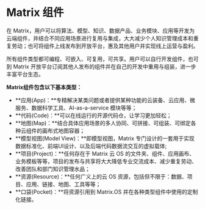 # Matrix 组件

在 Matrix，用户可以将算法、模型、知识、数据产品、业务模块、应用等开发为云端组件，并结合不同应用场景进行复用与集成，大大减少个人知识管理成本和重复劳动；也可将组件上线发布到开放平台，惠及其他用户并实现线上运营与盈利。

所有组件类型都可编程、可嵌入、可复用，可共享。用户可以自行开发组件，也可到 Matrix 开放平台订阅其他人发布的组件并在自己的开发中重用与组装，进一步丰富平台生态。

**Matrix组件包含以下基本类型：**

* **应用(App)：**专精解决某类问题或者提供某种功能的云装备、云应用、微服务、数据科学工具、AI-as-a-service 模块等等；
* **代码(Code)：**可以在线运行的开源代码仓，让学习更加轻松；
* **地图(Map)：**结合具体应用场景的多人协同、可拼接、可组装、可绑定各种云组件的画布式地图容器；
* **模型视图(Model View)：**即模型视图，Matrix 专门设计的一套用于实现数据标准化、前端UI设计、以及后端代码数据流交互的虚拟载体;
* **项目(Project)：**任何存在于 Matrix 云 OS 的文件夹、组件、应用画布、业务模板等等，项目的发布与共享将大大降低专业交流成本、减少重复劳动、改善团队和部门知识管理水品；
* **资源(Resource)：**任何广义上的云 OS 资源，包括但不限于：数据、项目、应用、链接、地图、工具等等；
* **口袋(Pocket)：**将资源引用到 Matrix.OS 并在各种类型组件中使用的定制化链接。
